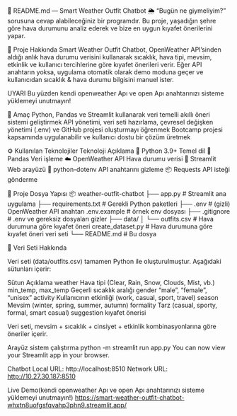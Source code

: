 🧠 README.md — Smart Weather Outfit Chatbot
🌦️ “Bugün ne giymeliyim?” sorusuna cevap alabileceğiniz bir programdır.
Bu proje, yaşadığın şehre göre hava durumunu analiz ederek ve bize en uygun kıyafet önerilerini yapar.



📌 Proje Hakkında
Smart Weather Outfit Chatbot, OpenWeather API’sinden aldığı anlık hava durumu verisini kullanarak sıcaklık, hava tipi, mevsim, etkinlik ve kullanıcı tercihlerine göre kıyafet önerileri verir.
Eğer API anahtarın yoksa, uygulama otomatik olarak demo moduna geçer ve kullanıcıdan sıcaklık & hava durumu bilgisini manuel ister. 



UYARI
Bu yüzden kendi openweather Apı ve open Apı anahtarınızı sisteme yüklemeyi unutmayın!



🎯 Amaç
Python, Pandas ve Streamlit kullanarak veri temelli akıllı öneri sistemi geliştirmek
API yönetimi, veri seti hazırlama, çevresel değişken yönetimi (.env) ve GitHub projesi oluşturmayı öğrenmek
Bootcamp projesi kapsamında uygulanabilir ve kullanıcı dostu bir çözüm üretmek



⚙️ Kullanılan Teknolojiler
Teknoloji	           Açıklama
🐍 Python 3.9+	      Temel dil
🧠 Pandas	          Veri işleme
☁️ OpenWeather API	  Hava durumu verisi
💬 Streamlit	      Web arayüzü
🔐 python-dotenv	  API anahtarını gizleme
📦 Requests	API       isteği gönderme



📁 Proje Dosya Yapısı
📦 weather-outfit-chatbot
├── app.py                 # Streamlit ana uygulama
├── requirements.txt       # Gerekli Python paketleri
├── .env                   # (gizli) OpenWeather API anahtarı
    .env.example           # örnek env dosyası
├── .gitignore             # .env ve gereksiz dosyaları gizler
├── data/
│   └── outfits.csv        # Hava durumuna göre kıyafet öneri 
    create_dataset.py      # Hava durumuna göre kıyafet öneri veri seti
└── README.md              # Bu dosya 



🧩 Veri Seti Hakkında

Veri seti (data/outfits.csv) tamamen Python ile oluşturulmuştur.
Aşağıdaki sütunları içerir:

Sütun	                 Açıklama
weather	                 Hava tipi (Clear, Rain, Snow, Clouds, Mist, vb.)
min_temp, max_temp	     Geçerli sıcaklık aralığı
gender	                 “male”, “female”, “unisex”
activity	             Kullanıcının etkinliği (work, casual, sport, travel)
season	                 Mevsim (winter, spring, summer, autumn)
formality	             Tarz (casual, sporty, formal, smart casual)
suggestion	             kıyafet önerisi

Veri seti, mevsim + sıcaklık + cinsiyet + etkinlik kombinasyonlarına göre öneriler içerir.   

Arayüz sistem çalıştırma
 python -m streamlit run app.py
 You can now view your Streamlit app in your browser.
 
 Chatbot 
  Local URL: http://localhost:8510
  Network URL: http://10.27.30.187:8510

Live Demo(kendi openweather Apı ve open Apı anahtarınızı sisteme yüklemeyi unutmayın!)
https://smart-weather-outfit-chatbot-whxtn8uofgsfqvahp3phn9.streamlit.app/


